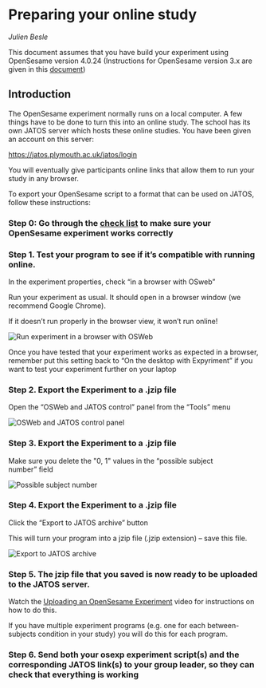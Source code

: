# Preparing your online study

_Julien Besle_

This document assumes that you have build your experiment using OpenSesame version 4.0.24
(Instructions for OpenSesame version 3.x are given in this [document](presentations/prepare_your_online_study.pptx))

## Introduction

The OpenSesame experiment normally runs on a local computer. A few things have to be done to turn this into an online study. The school has its own JATOS server which hosts these online studies. You have been given an account on this server:      

https://jatos.plymouth.ac.uk/jatos/login

You will eventually give participants online links that allow them to run your study in any browser.

To export your OpenSesame script to a format that can be used on JATOS, follow these instructions:

### Step 0: Go through the [check list](checklist.md) to make sure your OpenSesame experiment works correctly

### Step 1. Test your program to see if it’s compatible with running online.

In the experiment properties, check “in a browser with OSweb” 

Run your experiment as usual. It should open in a browser window (we recommend Google Chrome).

If it doesn’t run properly in the browser view, it won’t run online!

![Run experiment in a browser with OSWeb](experiments/online_study_guide/Run_experiment_with_OSWeb.png)

Once you have tested that your experiment works as expected in a browser, remember put this setting back to “On the desktop with Expyriment” if you want to test your experiment further on your laptop

### Step 2. Export the Experiment to a .jzip file

Open the “OSWeb and JATOS control” panel from the “Tools” menu

![OSWeb and JATOS control panel](experiments/online_study_guide/OSWeb_and_JATOS_control_panel.png)


### Step 3. Export the Experiment to a .jzip file

Make sure you delete the "0, 1" values in the “possible subject number” field

![Possible subject number](experiments/online_study_guide/possible_subject_numbers.png)

### Step 4. Export the Experiment to a .jzip file

Click the “Export to JATOS archive” button

This will turn your program into a jzip file (.jzip extension) – save this file.

![Export to JATOS archive](experiments/online_study_guide/Export_to_JATOS_archive.png)

### Step 5. The jzip file that you saved is now ready to be uploaded to the JATOS server.

Watch the [Uploading an OpenSesame Experiment](https://youtu.be/EMHwUMI4JOI) video for instructions on how to do this.

If you have multiple experiment programs (e.g. one for each between-subjects condition in your study) you will do this for each program.

### Step 6. Send both your osexp experiment script(s) and the corresponding JATOS link(s) to your group leader, so they can check that everything is working 

